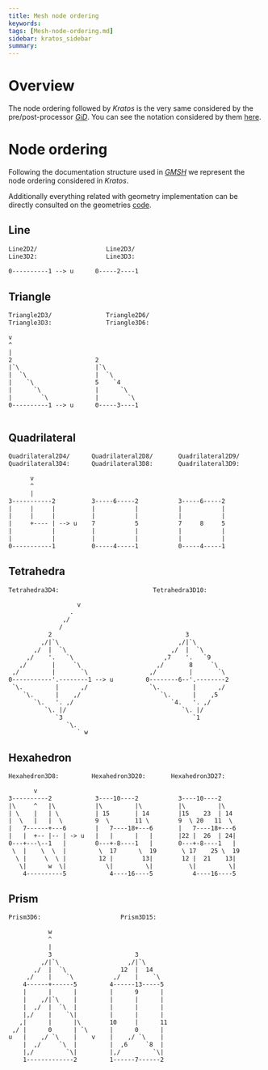 ```yaml
---
title: Mesh node ordering
keywords: 
tags: [Mesh-node-ordering.md]
sidebar: kratos_sidebar
summary: 
---
```


# Overview

The node ordering followed by *Kratos* is the very same considered by the pre/post-processor [*GiD*](www.gidhome.com). You can see the notation considered by them [here](http://www-opale.inrialpes.fr/Aerochina/info/en/html-version/gid_11.html).

# Node ordering 

Following the documentation structure used in [*GMSH*](http://gmsh.info//doc/texinfo/gmsh.html#MSH-ASCII-file-format) we represent the node ordering considered in *Kratos*.

Additionally everything related with geometry implementation can be directly consulted on the geometries [code](https://github.com/KratosMultiphysics/Kratos/tree/master/kratos/geometries).

## Line 

```html
Line2D2/                   Line2D3/   
Line3D2:                   Line3D3:   
                                                
0----------1 --> u      0-----2----1

```

## Triangle

```html
Triangle2D3/               Triangle2D6/     
Triangle3D3:               Triangle3D6:     

v                                                              
^                                                               
|                                                              
2                       2                    
|`\                     |`\              
|  `\                   |  `\           
|    `\                 5    `4           
|      `\               |      `\          
|        `\             |        `\          
0----------1 --> u      0-----3----1   
             
```

## Quadrilateral

```html
Quadrilateral2D4/      Quadrilateral2D8/       Quadrilateral2D9/
Quadrilateral3D4:      Quadrilateral3D8:       Quadrilateral3D9:

      v
      ^
      |
3-----------2          3-----6-----2           3-----6-----2 
|     |     |          |           |           |           | 
|     |     |          |           |           |           | 
|     +---- | --> u    7           5           7     8     5 
|           |          |           |           |           | 
|           |          |           |           |           | 
0-----------1          0-----4-----1           0-----4-----1 
```

## Tetrahedra

```html
Tetrahedra3D4:                          Tetrahedra3D10:

                   v
                 .
               ,/
              /
           2                                     3                              
         ,/|`\                                 ,/|`\                          
       ,/  |  `\                             ,/  |  `\       
     ,/    '.   `\                         ,7    '.   `9     
   ,/       |     `\                     ,/       8     `\   
 ,/         |       `\                 ,/         |       `\ 
0-----------'.--------1 --> u         0--------6--'.--------2
 `\.         |      ,/                 `\.         |      ,/ 
    `\.      |    ,/                      `\.      |    ,5   
       `\.   '. ,/                           `4.   '. ,/     
          `\. |/                                `\. |/       
             `3                                    `1        
                `\.
                   ` w
```

## Hexahedron

```html
Hexahedron3D8:         Hexahedron3D20:       Hexahedron3D27:

       v
3----------2            3----10----2           3----10----2     
|\     ^   |\           |\         |\          |\         |\    
| \    |   | \          | 15       | 14        |15    23  | 14  
|  \   |   |  \         9  \       11 \        9  \ 20   11  \  
|   7------+---6        |   7----18+---6       |   7----18+---6 
|   |  +-- |-- | -> u   |   |      |   |       |22 |  26  | 24| 
0---+---\--1   |        0---+-8----1   |       0---+-8----1   | 
 \  |    \  \  |         \  17      \  19       \ 17    25 \  19
  \ |     \  \ |         12 |        13|        12 |  21    13| 
   \|      w  \|           \|         \|          \|         \| 
    4----------5            4----16----5           4----16----5 
```

## Prism

```html
Prism3D6:                      Prism3D15:              

           w
           ^
           |
           3                       3                          
         ,/|`\                   ,/|`\                    
       ,/  |  `\               12  |  14               
     ,/    |    `\           ,/    |    `\          
    4------+------5         4------13-----5       
    |      |      |         |      9      |        
    |    ,/|`\    |         |      |      |        
    |  ,/  |  `\  |         |      |      |       
    |,/    |    `\|         |      |      |       
   ,|      |      |\        10     |      11       
 ,/ |      0      | `\      |      0      |        
u   |    ,/ `\    |    v    |    ,/ `\    |       
    |  ,/     `\  |         |  ,6     `8  |        
    |,/         `\|         |,/         `\|       
    1-------------2         1------7------2        

```


